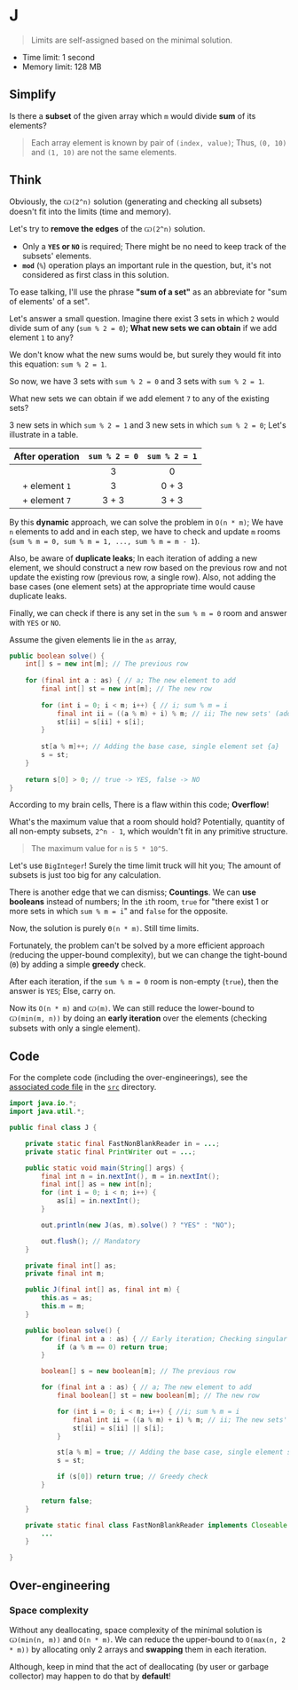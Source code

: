 # J

> Limits are self-assigned based on the minimal solution.

- Time limit: 1 second
- Memory limit: 128 MB

## Simplify

Is there a **subset** of the given array which `m` would divide **sum** of its elements?

> Each array element is known by pair of `(index, value)`; Thus, `(0, 10)` and `(1, 10)` are not the same elements.

## Think

Obviously, the `Ѡ(2^n)` solution (generating and checking all subsets) doesn't fit into the limits (time and memory).

Let's try to **remove the edges** of the `Ѡ(2^n)` solution.

- Only a **`YES` or `NO`** is required; There might be no need to keep track of the subsets' elements.
- **`mod`** (`%`) operation plays an important rule in the question, but, it's not considered as first class in this solution.

To ease talking, I'll use the phrase **"sum of a set"** as an abbreviate for "sum of elements' of a set".

Let's answer a small question. Imagine there exist 3 sets in which `2` would divide sum of any (`sum % 2 = 0`); **What new sets we can obtain** if we add element `1` to any?

We don't know what the new sums would be, but surely they would fit into this equation: `sum % 2 = 1`.

So now, we have 3 sets with `sum % 2 = 0` and 3 sets with `sum % 2 = 1`.

What new sets we can obtain if we add element `7` to any of the existing sets?

3 new sets in which `sum % 2 = 1` and 3 new sets in which `sum % 2 = 0`; Let's illustrate in a table.

| After operation | `sum % 2 = 0` | `sum % 2 = 1` |
| :-------------: | :-----------: | :-----------: |
|                 |       3       |       0       |
|  + element `1`  |       3       |     0 + 3     |
|  + element `7`  |     3 + 3     |     3 + 3     |

By this **dynamic** approach, we can solve the problem in `O(n * m)`; We have `n` elements to add and in each step, we have to check and update `m` rooms (`sum % m = 0, sum % m = 1, ..., sum % m = m - 1`).

Also, be aware of **duplicate leaks**; In each iteration of adding a new element, we should construct a new row based on the previous row and not update the existing row (previous row, a single row). Also, not adding the base cases (one element sets) at the appropriate time would cause duplicate leaks.

Finally, we can check if there is any set in the `sum % m = 0` room and answer with `YES` or `NO`.

Assume the given elements lie in the `as` array,

```java
public boolean solve() {
	int[] s = new int[m]; // The previous row
    
    for (final int a : as) { // a; The new element to add
		final int[] st = new int[m]; // The new row
        
		for (int i = 0; i < m; i++) { // i; sum % m = i
			final int ii = ((a % m) + i) % m; // ii; The new sets' (adding a) room
			st[ii] = s[ii] + s[i];
		}
        
	    st[a % m]++; // Adding the base case, single element set {a}
		s = st;
	}
    
    return s[0] > 0; // true -> YES, false -> NO
}
```

According to my brain cells, There is a flaw within this code; **Overflow**!

What's the maximum value that a room should hold? Potentially, quantity of all non-empty subsets, `2^n - 1`, which wouldn't fit in any primitive structure.

> The maximum value for `n`  is `5 * 10^5`.

Let's use `BigInteger`! Surely the time limit truck will hit you; The amount of subsets is just too big for any calculation.

There is another edge that we can dismiss; **Countings**. We can **use booleans** instead of numbers; In the `i`th room, `true` for "there exist 1 or more sets in which `sum % m = i`" and `false` for the opposite.

Now, the solution is purely `ϴ(n * m)`. Still time limits.

Fortunately, the problem can't be solved by a more efficient approach (reducing the upper-bound complexity), but we can change the tight-bound (`ϴ`) by adding a simple **greedy** check.

After each iteration, if the `sum % m = 0` room is non-empty (`true`), then the answer is `YES`; Else, carry on.

Now its `O(n * m)` and `Ѡ(m)`. We can still reduce the lower-bound to `Ѡ(min(m, n))` by doing an **early iteration** over the elements (checking subsets with only a single element).

## Code

For the complete code (including the over-engineerings), see the [associated code file](../src/J.java) in the [`src`](../src) directory.

```java
import java.io.*;
import java.util.*;

public final class J {

    private static final FastNonBlankReader in = ...;
    private static final PrintWriter out = ...;

    public static void main(String[] args) {
        final int n = in.nextInt(), m = in.nextInt();
        final int[] as = new int[n];
        for (int i = 0; i < n; i++) {
            as[i] = in.nextInt();
        }

        out.println(new J(as, m).solve() ? "YES" : "NO");

        out.flush(); // Mandatory
    }

    private final int[] as;
    private final int m;

    public J(final int[] as, final int m) {
        this.as = as;
        this.m = m;
    }

    public boolean solve() {
        for (final int a : as) { // Early iteration; Checking singular subsets.
            if (a % m == 0) return true;
        }

        boolean[] s = new boolean[m]; // The previous row

        for (final int a : as) { // a; The new element to add
            final boolean[] st = new boolean[m]; // The new row

            for (int i = 0; i < m; i++) { //i; sum % m = i
                final int ii = ((a % m) + i) % m; // ii; The new sets' (adding a) room
                st[ii] = s[ii] || s[i];
            }

            st[a % m] = true; // Adding the base case, single element set {a}
            s = st;

            if (s[0]) return true; // Greedy check
        }

        return false;
    }

    private static final class FastNonBlankReader implements Closeable {
        ...
    }

}
```

## Over-engineering

### Space complexity

Without any deallocating, space complexity of the minimal solution is `Ѡ(min(n, m))` and `O(n * m)`. We can reduce the upper-bound to `O(max(n, 2 * m))` by allocating only 2 arrays and **swapping** them in each iteration.

Although, keep in mind that the act of deallocating (by user or garbage collector) may happen to do that by **default**!